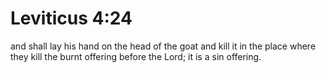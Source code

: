 # Leviticus 4:24

and shall lay his hand on the head of the goat and kill it in the place where they kill the burnt offering before the Lord; it is a sin offering.
